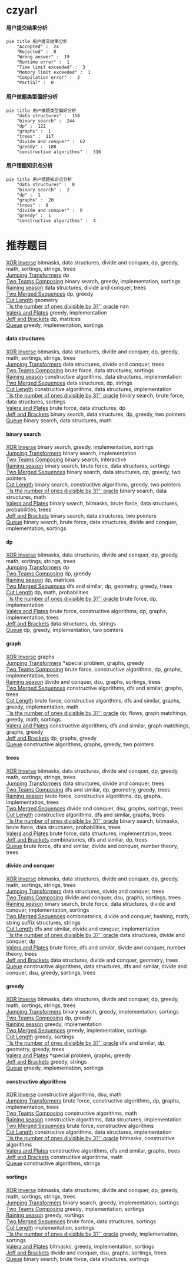 # czyarl
<!-- tabs:start -->
#### **用户提交结果分析**

```mermaid
pie title 用户提交结果分析
    "Accepted" :  24
    "Rejected" :  0
    "Wrong answer" :  19
    "Runtime error" :  1
    "Time limit exceeded" :  3
    "Memory limit exceeded" :  1
    "Compilation error" :  2
    "Partial" :  0
```
#### **用户做题类型偏好分析**

```mermaid
pie title 用户做题类型偏好分析
    "data structures" :  158
    "binary search" :  244
    "dp" :  122
    "graphs" :  1
    "trees" :  117
    "divide and conquer" :  62
    "greedy" :  180
    "constructive algorithms" :  316
```
#### **用户错题知识点分析**

```mermaid
pie title 用户错题知识点分析
    "data structures" :  0
    "binary search" :  2
    "dp" :  1
    "graphs" :  20
    "trees" :  0
    "divide and conquer" :  0
    "greedy" :  1
    "constructive algorithms" :  4
```
<!-- tabs:end -->
# 推荐题目
[XOR Inverse](https://codeforces.com/contest/1417/problem/E)		bitmasks,
                        data structures,
                        divide and conquer,
                        dp,
                        greedy,
                        math,
                        sortings,
                        strings,
                        trees		  
[Jumping Transformers](http://codeforces.com/problemset/problem/1218/C)		dp		  
[Two Teams Composing](http://codeforces.com/problemset/problem/1335/C)		binary search,
                        greedy,
                        implementation,
                        sortings		  
[Raining season](http://codeforces.com/problemset/problem/1019/E)		data structures,
                        divide and conquer,
                        trees		  
[Two Merged Sequences](http://codeforces.com/problemset/problem/1144/G)		dp,
                        greedy		  
[Cut Length](http://codeforces.com/problemset/problem/598/F)		geometry		  
[``Is the number of ones divisible by 3?'' oracle](http://codeforces.com/problemset/problem/1116/C3)		nan		  
[Valera and Plates](http://codeforces.com/problemset/problem/369/A)		greedy,
                        implementation		  
[Jeff and Brackets](http://codeforces.com/problemset/problem/351/C)		dp,
                        matrices		  
[Queue](http://codeforces.com/problemset/problem/545/D)		greedy,
                        implementation,
                        sortings		  
<!-- tabs:start -->
#### **data structures**
[XOR Inverse](https://codeforces.com/contest/1417/problem/E)		bitmasks,
                        data structures,
                        divide and conquer,
                        dp,
                        greedy,
                        math,
                        sortings,
                        strings,
                        trees		  
[Jumping Transformers](http://codeforces.com/problemset/problem/1019/E)		data structures,
                        divide and conquer,
                        trees		  
[Two Teams Composing](http://codeforces.com/problemset/problem/1140/C)		brute force,
                        data structures,
                        sortings		  
[Raining season](http://codeforces.com/problemset/problem/570/C)		constructive algorithms,
                        data structures,
                        implementation		  
[Two Merged Sequences](http://codeforces.com/problemset/problem/223/B)		data structures,
                        dp,
                        strings		  
[Cut Length](http://codeforces.com/problemset/problem/156/B)		constructive algorithms,
                        data structures,
                        implementation		  
[``Is the number of ones divisible by 3?'' oracle](https://codeforces.com/contest/1199/problem/D)		binary search,
                        brute force,
                        data structures,
                        sortings		  
[Valera and Plates](http://codeforces.com/problemset/problem/1498/C)		brute force,
                        data structures,
                        dp		  
[Jeff and Brackets](http://codeforces.com/problemset/problem/1492/C)		binary search,
                        data structures,
                        dp,
                        greedy,
                        two pointers		  
[Queue](http://codeforces.com/problemset/problem/1490/G)		binary search,
                        data structures,
                        math		  
#### **binary search**
[XOR Inverse](http://codeforces.com/problemset/problem/1335/C)		binary search,
                        greedy,
                        implementation,
                        sortings		  
[Jumping Transformers](https://codeforces.com/contest/1489/problem/F)		binary search,
                        implementation		  
[Two Teams Composing](http://codeforces.com/problemset/problem/1010/B)		binary search,
                        interactive		  
[Raining season](https://codeforces.com/contest/1199/problem/D)		binary search,
                        brute force,
                        data structures,
                        sortings		  
[Two Merged Sequences](http://codeforces.com/problemset/problem/1492/C)		binary search,
                        data structures,
                        dp,
                        greedy,
                        two pointers		  
[Cut Length](http://codeforces.com/problemset/problem/1463/D)		binary search,
                        constructive algorithms,
                        greedy,
                        two pointers		  
[``Is the number of ones divisible by 3?'' oracle](http://codeforces.com/problemset/problem/1490/G)		binary search,
                        data structures,
                        math		  
[Valera and Plates](http://codeforces.com/problemset/problem/1479/D)		binary search,
                        bitmasks,
                        brute force,
                        data structures,
                        probabilities,
                        trees		  
[Jeff and Brackets](http://codeforces.com/problemset/problem/1436/E)		binary search,
                        data structures,
                        two pointers		  
[Queue](http://codeforces.com/problemset/problem/1461/D)		binary search,
                        brute force,
                        data structures,
                        divide and conquer,
                        implementation,
                        sortings		  
#### **dp**
[XOR Inverse](https://codeforces.com/contest/1417/problem/E)		bitmasks,
                        data structures,
                        divide and conquer,
                        dp,
                        greedy,
                        math,
                        sortings,
                        strings,
                        trees		  
[Jumping Transformers](http://codeforces.com/problemset/problem/1218/C)		dp		  
[Two Teams Composing](http://codeforces.com/problemset/problem/1144/G)		dp,
                        greedy		  
[Raining season](http://codeforces.com/problemset/problem/351/C)		dp,
                        matrices		  
[Two Merged Sequences](http://codeforces.com/problemset/problem/814/D)		dfs and similar,
                        dp,
                        geometry,
                        greedy,
                        trees		  
[Cut Length](http://codeforces.com/problemset/problem/261/B)		dp,
                        math,
                        probabilities		  
[``Is the number of ones divisible by 3?'' oracle](http://codeforces.com/problemset/problem/327/A)		brute force,
                        dp,
                        implementation		  
[Valera and Plates](https://codeforces.com/contest/1241/problem/E)		brute force,
                        constructive algorithms,
                        dp,
                        graphs,
                        implementation,
                        trees		  
[Jeff and Brackets](http://codeforces.com/problemset/problem/223/B)		data structures,
                        dp,
                        strings		  
[Queue](http://codeforces.com/problemset/problem/1469/C)		dp,
                        greedy,
                        implementation,
                        two pointers		  
#### **graph**
[XOR Inverse](http://codeforces.com/problemset/problem/1240/F)		graphs		  
[Jumping Transformers](http://codeforces.com/problemset/problem/1346/D)		*special problem,
                        graphs,
                        greedy		  
[Two Teams Composing](https://codeforces.com/contest/1241/problem/E)		brute force,
                        constructive algorithms,
                        dp,
                        graphs,
                        implementation,
                        trees		  
[Raining season](http://codeforces.com/problemset/problem/1213/G)		divide and conquer,
                        dsu,
                        graphs,
                        sortings,
                        trees		  
[Two Merged Sequences](http://codeforces.com/problemset/problem/1406/C)		constructive algorithms,
                        dfs and similar,
                        graphs,
                        trees		  
[Cut Length](http://codeforces.com/problemset/problem/1487/C)		brute force,
                        constructive algorithms,
                        dfs and similar,
                        graphs,
                        greedy,
                        implementation,
                        math		  
[``Is the number of ones divisible by 3?'' oracle](http://codeforces.com/problemset/problem/1437/C)		dp,
                        flows,
                        graph matchings,
                        greedy,
                        math,
                        sortings		  
[Valera and Plates](http://codeforces.com/problemset/problem/1470/D)		constructive algorithms,
                        dfs and similar,
                        graph matchings,
                        graphs,
                        greedy		  
[Jeff and Brackets](http://codeforces.com/problemset/problem/1476/C)		dp,
                        graphs,
                        greedy		  
[Queue](http://codeforces.com/problemset/problem/1304/D)		constructive algorithms,
                        graphs,
                        greedy,
                        two pointers		  
#### **trees**
[XOR Inverse](https://codeforces.com/contest/1417/problem/E)		bitmasks,
                        data structures,
                        divide and conquer,
                        dp,
                        greedy,
                        math,
                        sortings,
                        strings,
                        trees		  
[Jumping Transformers](http://codeforces.com/problemset/problem/1019/E)		data structures,
                        divide and conquer,
                        trees		  
[Two Teams Composing](http://codeforces.com/problemset/problem/814/D)		dfs and similar,
                        dp,
                        geometry,
                        greedy,
                        trees		  
[Raining season](https://codeforces.com/contest/1241/problem/E)		brute force,
                        constructive algorithms,
                        dp,
                        graphs,
                        implementation,
                        trees		  
[Two Merged Sequences](http://codeforces.com/problemset/problem/1213/G)		divide and conquer,
                        dsu,
                        graphs,
                        sortings,
                        trees		  
[Cut Length](http://codeforces.com/problemset/problem/1406/C)		constructive algorithms,
                        dfs and similar,
                        graphs,
                        trees		  
[``Is the number of ones divisible by 3?'' oracle](http://codeforces.com/problemset/problem/1479/D)		binary search,
                        bitmasks,
                        brute force,
                        data structures,
                        probabilities,
                        trees		  
[Valera and Plates](http://codeforces.com/problemset/problem/1511/C)		brute force,
                        data structures,
                        implementation,
                        trees		  
[Jeff and Brackets](http://codeforces.com/problemset/problem/1499/F)		combinatorics,
                        dfs and similar,
                        dp,
                        trees		  
[Queue](http://codeforces.com/problemset/problem/1491/E)		brute force,
                        dfs and similar,
                        divide and conquer,
                        number theory,
                        trees		  
#### **divide and conquer**
[XOR Inverse](https://codeforces.com/contest/1417/problem/E)		bitmasks,
                        data structures,
                        divide and conquer,
                        dp,
                        greedy,
                        math,
                        sortings,
                        strings,
                        trees		  
[Jumping Transformers](http://codeforces.com/problemset/problem/1019/E)		data structures,
                        divide and conquer,
                        trees		  
[Two Teams Composing](http://codeforces.com/problemset/problem/1213/G)		divide and conquer,
                        dsu,
                        graphs,
                        sortings,
                        trees		  
[Raining season](http://codeforces.com/problemset/problem/1461/D)		binary search,
                        brute force,
                        data structures,
                        divide and conquer,
                        implementation,
                        sortings		  
[Two Merged Sequences](http://codeforces.com/problemset/problem/1466/G)		combinatorics,
                        divide and conquer,
                        hashing,
                        math,
                        string suffix structures,
                        strings		  
[Cut Length](http://codeforces.com/problemset/problem/1490/D)		dfs and similar,
                        divide and conquer,
                        implementation		  
[``Is the number of ones divisible by 3?'' oracle](https://codeforces.com/contest/1483/problem/C)		data structures,
                        divide and conquer,
                        dp		  
[Valera and Plates](http://codeforces.com/problemset/problem/1491/E)		brute force,
                        dfs and similar,
                        divide and conquer,
                        number theory,
                        trees		  
[Jeff and Brackets](http://codeforces.com/problemset/problem/1303/G)		data structures,
                        divide and conquer,
                        geometry,
                        trees		  
[Queue](http://codeforces.com/problemset/problem/1494/D)		constructive algorithms,
                        data structures,
                        dfs and similar,
                        divide and conquer,
                        dsu,
                        greedy,
                        sortings,
                        trees		  
#### **greedy**
[XOR Inverse](https://codeforces.com/contest/1417/problem/E)		bitmasks,
                        data structures,
                        divide and conquer,
                        dp,
                        greedy,
                        math,
                        sortings,
                        strings,
                        trees		  
[Jumping Transformers](http://codeforces.com/problemset/problem/1335/C)		binary search,
                        greedy,
                        implementation,
                        sortings		  
[Two Teams Composing](http://codeforces.com/problemset/problem/1144/G)		dp,
                        greedy		  
[Raining season](http://codeforces.com/problemset/problem/369/A)		greedy,
                        implementation		  
[Two Merged Sequences](http://codeforces.com/problemset/problem/545/D)		greedy,
                        implementation,
                        sortings		  
[Cut Length](https://codeforces.com/contest/497/problem/C)		greedy,
                        sortings		  
[``Is the number of ones divisible by 3?'' oracle](http://codeforces.com/problemset/problem/814/D)		dfs and similar,
                        dp,
                        geometry,
                        greedy,
                        trees		  
[Valera and Plates](http://codeforces.com/problemset/problem/1346/D)		*special problem,
                        graphs,
                        greedy		  
[Jeff and Brackets](http://codeforces.com/problemset/problem/254/C)		greedy,
                        strings		  
[Queue](http://codeforces.com/problemset/problem/1183/G)		greedy,
                        implementation,
                        sortings		  
#### **constructive algorithms**
[XOR Inverse](http://codeforces.com/problemset/problem/765/D)		constructive algorithms,
                        dsu,
                        math		  
[Jumping Transformers](https://codeforces.com/contest/1241/problem/E)		brute force,
                        constructive algorithms,
                        dp,
                        graphs,
                        implementation,
                        trees		  
[Two Teams Composing](http://codeforces.com/problemset/problem/1196/B)		constructive algorithms,
                        math		  
[Raining season](http://codeforces.com/problemset/problem/570/C)		constructive algorithms,
                        data structures,
                        implementation		  
[Two Merged Sequences](http://codeforces.com/problemset/problem/42/C)		brute force,
                        constructive algorithms		  
[Cut Length](http://codeforces.com/problemset/problem/156/B)		constructive algorithms,
                        data structures,
                        implementation		  
[``Is the number of ones divisible by 3?'' oracle](https://codeforces.com/contest/1480/problem/E)		bitmasks,
                        constructive algorithms		  
[Valera and Plates](http://codeforces.com/problemset/problem/1406/C)		constructive algorithms,
                        dfs and similar,
                        graphs,
                        trees		  
[Jeff and Brackets](http://codeforces.com/problemset/problem/1413/A)		constructive algorithms,
                        math		  
[Queue](http://codeforces.com/problemset/problem/1063/A)		constructive algorithms,
                        strings		  
#### **sortings**
[XOR Inverse](https://codeforces.com/contest/1417/problem/E)		bitmasks,
                        data structures,
                        divide and conquer,
                        dp,
                        greedy,
                        math,
                        sortings,
                        strings,
                        trees		  
[Jumping Transformers](http://codeforces.com/problemset/problem/1335/C)		binary search,
                        greedy,
                        implementation,
                        sortings		  
[Two Teams Composing](http://codeforces.com/problemset/problem/545/D)		greedy,
                        implementation,
                        sortings		  
[Raining season](https://codeforces.com/contest/497/problem/C)		greedy,
                        sortings		  
[Two Merged Sequences](http://codeforces.com/problemset/problem/1140/C)		brute force,
                        data structures,
                        sortings		  
[Cut Length](http://codeforces.com/problemset/problem/845/A)		implementation,
                        sortings		  
[``Is the number of ones divisible by 3?'' oracle](http://codeforces.com/problemset/problem/1183/G)		greedy,
                        implementation,
                        sortings		  
[Valera and Plates](http://codeforces.com/problemset/problem/437/B)		bitmasks,
                        greedy,
                        implementation,
                        sortings		  
[Jeff and Brackets](http://codeforces.com/problemset/problem/1213/G)		divide and conquer,
                        dsu,
                        graphs,
                        sortings,
                        trees		  
[Queue](https://codeforces.com/contest/1199/problem/D)		binary search,
                        brute force,
                        data structures,
                        sortings		  
<!-- tabs:end -->
